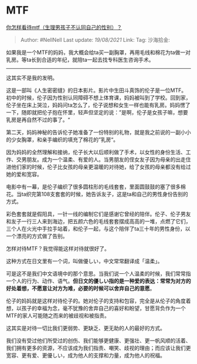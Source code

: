 # MTF
[你怎样看待mtf（生理男孩子不认同自己的性别）？](https://www.zhihu.com/question/358674467/answer/932097305)

> Author: #NellNell
> Last update: *19/08/2021*
> Link:
> Tag:
> 沙海拾金:

如果我是一个MTF的妈妈，我大概会给ta买一副胸罩，再用毛线和棉花为ta做一对乳房。等ta长到合适的年纪，就陪ta一起去找专科医生咨询手术。

---

这其实不是我的发明。

这是一部叫《人生密密缝》的日本影片。影片中生田斗真饰的伦子是一位MTF。初中的时候，伦子因为性别认同障碍不想上体育课，妈妈被叫到了学校。回到家，伦子坐在床上哭泣，妈妈问ta怎么了，伦子说想和女生一样也能有乳房。妈妈愣了一下，随即就把伦子抱在怀里，轻声但坚定的说：”是啊，伦子是女孩子嘛，想要乳房是再自然不过的事了。“

第二天，妈妈神秘的告诉伦子她准备了一份特别的礼物，就是我之前说的一副小小的少女胸罩，和亲手编织的填充了棉花的”乳房“。

因为妈妈的全然理解和接纳，伦子长大以后顺利做了手术，以女性的身份生活、工作、交男朋友。成为一个温柔、有爱的人。当男朋友的侄女友子因为母亲的出走住进他们家的时候，伦子比女孩的母亲更温暖的对待她，给了女孩的母亲都没有给过她的爱和宽容。

电影中有一幕，是伦子编织了很多圆柱形的毛线套套，里面圆鼓鼓的塞了很多棉花。当ta织完第108支套套的时候，她告诉友子，这是ta和自己的男性身份告别的方式。

彩色套套就是假阳具，一针一线的编制它们是感谢它曾经的陪伴。伦子、伦子男友和友子一行三人来到海边，把五颜六色的毛线套套摆成高高的一堆，点燃了它们，三个人在火光中手拉手站着，和伦子一起，与这个陪伴了ta三十年的男性身份，以一个漂亮的方式做了告别。

怎样对待MTF？我觉得能这样对待就很好了。

这种方式在日文里有一个词，叫做優しい，中文常常翻译成「温柔」。

可是这不是我们中文语境中的那个意思。当我们说一个人温柔的时候，我们常常指一个人的行为、动作、语气。**但日文的優しい指的是一种爱的表达：常常为对方的好处着想，不愿意让对方为难，必要的时候可以舍弃自己的意愿**。

伦子的妈妈就是这样对待伦子的。她对伦子的支持和包容，完全是从伦子的角度着想，以孩子的幸福为念，毫不犹豫的舍弃自己的喜好和盼望，甘愿背负作为一个MTF的家人可能随之而来的被歧视和被指责。

这其实是对待一切比我们更弱势、更缺乏、更无助的人的最好的方式。

我们没有受过他们所受过的创伤、我们能够更健康、更强壮、更一帆风顺的活着、我们拥有更多的资源，不应该成为我们指责、嘲笑、歧视的理由；而应该让我们更宽容、更有爱、更優しい，成为他人的支撑和力量，成为他人的祝福。
